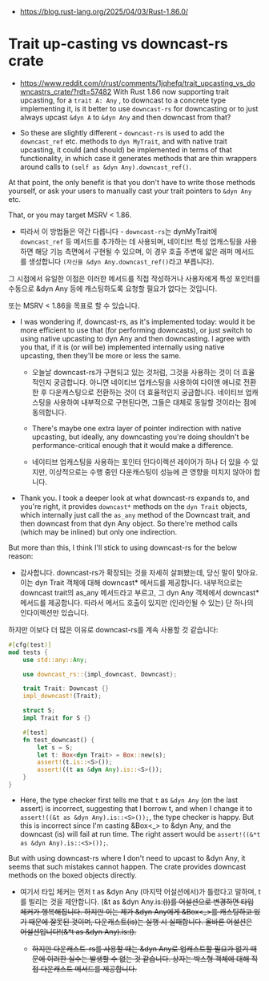 - https://blog.rust-lang.org/2025/04/03/Rust-1.86.0/

# Trait up-casting vs downcast-rs crate
- https://www.reddit.com/r/rust/comments/1jqhefq/trait_upcasting_vs_downcastrs_crate/?rdt=57482
With Rust 1.86 now supporting trait upcasting, for a `trait A: Any` , to downcast to a concrete type implementing it, is it better to use `downcast-rs` for downcasting or to just always upcast `&dyn A` to `&dyn Any` and then downcast from that?

- So these are slightly different - `downcast-rs` is used to add the `downcast_ref` etc. methods to `dyn MyTrait`, and with native trait upcasting, it could (and should) be implemented in terms of that functionality, in which case it generates methods that are thin wrappers around calls to `(self as &dyn Any).downcast_ref()`.

At that point, the only benefit is that you don't have to write those methods yourself, or ask your users to manually cast your trait pointers to `&dyn Any` etc.

That, or you may target MSRV < 1.86.
  - 따라서 이 방법들은 약간 다릅니다 - `downcast-rs`는 dynMyTrait에 `downcast_ref` 등 메서드를 추가하는 데 사용되며, 네이티브 특성 업캐스팅을 사용하면 해당 기능 측면에서 구현될 수 있으며, 이 경우 호출 주변에 얇은 래퍼 메서드를 생성합니다 `(자신을 &dyn Any.downcast_ref()`라고 부릅니다).

그 시점에서 유일한 이점은 이러한 메서드를 직접 작성하거나 사용자에게 특성 포인터를 수동으로 &dyn Any 등에 캐스팅하도록 요청할 필요가 없다는 것입니다.

또는 MSRV < 1.86을 목표로 할 수 있습니다.

- I was wondering if, downcast-rs, as it's implemented today: would it be more efficient to use that (for performing downcasts), or just switch to using native upcasting to dyn Any and then downcasting. I agree with you that, if it is (or will be) implemented internally using native upcasting, then they'll be more or less the same.
  - 오늘날 downcast-rs가 구현되고 있는 것처럼, 그것을 사용하는 것이 더 효율적인지 궁금합니다. 아니면 네이티브 업캐스팅을 사용하여 다이앤 애니로 전환한 후 다운캐스팅으로 전환하는 것이 더 효율적인지 궁금합니다. 네이티브 업캐스팅을 사용하여 내부적으로 구현된다면, 그들은 대체로 동일할 것이라는 점에 동의합니다.
 
  - There's maybe one extra layer of pointer indirection with native upcasting, but ideally, any downcasting you're doing shouldn't be performance-critical enough that it would make a difference.
  - 네이티브 업캐스팅을 사용하는 포인터 인다이렉션 레이어가 하나 더 있을 수 있지만, 이상적으로는 수행 중인 다운캐스팅이 성능에 큰 영향을 미치지 않아야 합니다.
-  Thank you. I took a deeper look at what downcast-rs expands to, and you're right, it provides `downcast*` methods on the `dyn Trait` objects, which internally just call the `as_any` method of the Downcast trait, and then downcast from that dyn Any object. So there're method calls (which may be inlined) but only one indirection.

But more than this, I think I'll stick to using downcast-rs for the below reason: 
  - 감사합니다. downcast-rs가 확장되는 것을 자세히 살펴봤는데, 당신 말이 맞아요. 이는 dyn Trait 객체에 대해 downcast* 메서드를 제공합니다. 내부적으로는 downcast trait의 as_any 메서드라고 부르고, 그 dyn Any 객체에서 downcast* 메서드를 제공합니다. 따라서 메서드 호출이 있지만 (인라인될 수 있는) 단 하나의 인다이렉션만 있습니다.

하지만 이보다 더 많은 이유로 downcast-rs를 계속 사용할 것 같습니다:

```rs
#[cfg(test)]
mod tests {
    use std::any::Any;

    use downcast_rs::{impl_downcast, Downcast};

    trait Trait: Downcast {}
    impl_downcast!(Trait);

    struct S;
    impl Trait for S {}

    #[test]
    fn test_downcast() {
        let s = S;
        let t: Box<dyn Trait> = Box::new(s);
        assert!(t.is::<S>());
        assert!((t as &dyn Any).is::<S>());
    }
}
```

-  Here, the type checker first tells me that `t` as `&dyn Any` (on the last assert) is incorrect, suggesting that I borrow t, and when I change it to `assert!((&t as &dyn Any).is::<S>());`, the type checker is happy. But this is incorrect since I'm casting &Box<_> to &dyn Any, and the downcast (is) will fail at run time. The right assert would be `assert!((&*t as &dyn Any).is::<S>());`.

But with using downcast-rs where I don't need to upcast to &dyn Any, it seems that such mistakes cannot happen. The crate provides downcast methods on the boxed objects directly. 
  - 여기서 타입 체커는 먼저 t as &dyn Any (마지막 어설션에서)가 틀렸다고 말하며, t를 빌리는 것을 제안합니다. (&t as &dyn Any.is:<S>())를 어설션으로 변경하면 타입 체커가 행복해집니다. 하지만 이는 제가 &dyn Any에게 &Box<_>를 캐스팅하고 있기 때문에 잘못된 것이며, 다운캐스트(is)는 실행 시 실패합니다. 올바른 어설션은 어설션입니다!(&*t as &dyn Any).is:<S>().
    - 하지만 다운캐스트-rs를 사용할 때는 &dyn Any로 업캐스트할 필요가 없기 때문에 이러한 실수는 발생할 수 없는 것 같습니다. 상자는 박스형 객체에 대해 직접 다운캐스트 메서드를 제공합니다.
